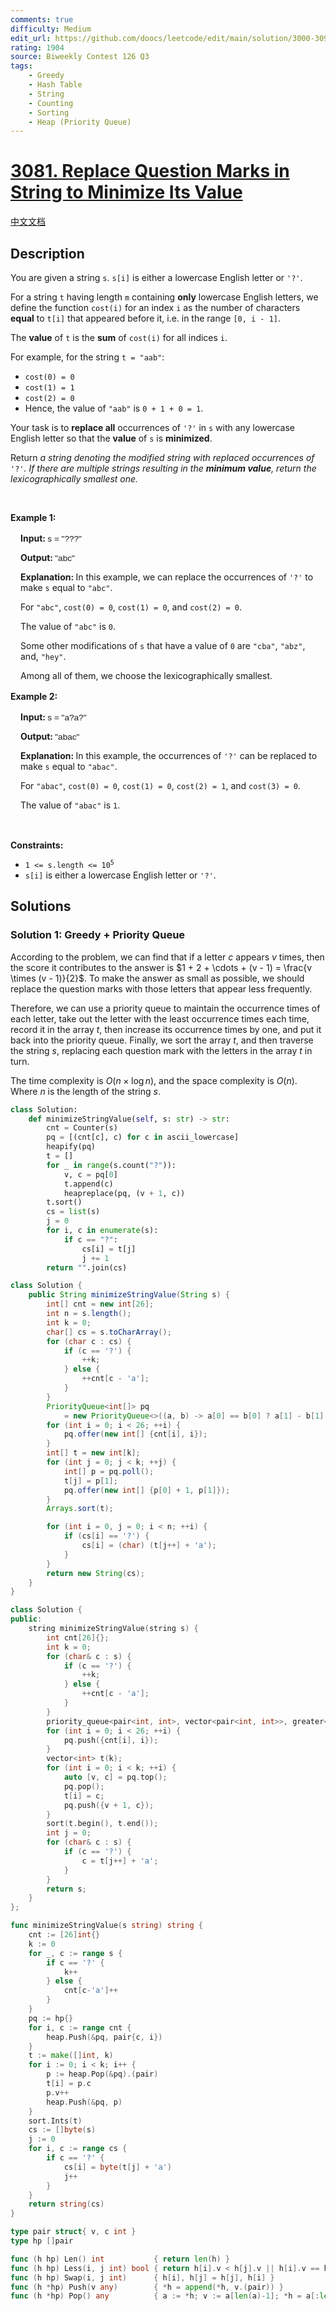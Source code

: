 ```yaml
---
comments: true
difficulty: Medium
edit_url: https://github.com/doocs/leetcode/edit/main/solution/3000-3099/3081.Replace%20Question%20Marks%20in%20String%20to%20Minimize%20Its%20Value/README_EN.md
rating: 1904
source: Biweekly Contest 126 Q3
tags:
    - Greedy
    - Hash Table
    - String
    - Counting
    - Sorting
    - Heap (Priority Queue)
---
```


<!-- problem:start -->

# [3081. Replace Question Marks in String to Minimize Its Value](https://leetcode.com/problems/replace-question-marks-in-string-to-minimize-its-value)

[中文文档](/solution/3000-3099/3081.Replace%20Question%20Marks%20in%20String%20to%20Minimize%20Its%20Value/README.md)

## Description

<p>You are given a string <code>s</code>. <code>s[i]</code> is either a lowercase English letter or <code>&#39;?&#39;</code>.</p>

<p>For a string <code>t</code> having length <code>m</code> containing <strong>only</strong> lowercase English letters, we define the function <code>cost(i)</code> for an index <code>i</code>&nbsp;as the number of characters <strong>equal</strong> to <code>t[i]</code>&nbsp;that appeared before it, i.e. in the range <code>[0, i - 1]</code>.</p>

<p>The <strong>value</strong> of <code>t</code> is the <strong>sum</strong> of <code>cost(i)</code> for all indices <code>i</code>.</p>

<p>For example, for the string <code>t = &quot;aab&quot;</code>:</p>

<ul>
	<li><code>cost(0) = 0</code></li>
	<li><code>cost(1) = 1</code></li>
	<li><code>cost(2) = 0</code></li>
	<li>Hence, the value of <code>&quot;aab&quot;</code> is <code>0 + 1 + 0 = 1</code>.</li>
</ul>

<p>Your task is to <strong>replace all</strong> occurrences of <code>&#39;?&#39;</code> in <code>s</code> with any lowercase English letter so that the <strong>value</strong> of <code>s</code> is <strong>minimized</strong>.</p>

<p>Return <em>a string denoting the modified string with replaced occurrences of </em><code>&#39;?&#39;</code><em>. If there are multiple strings resulting in the <strong>minimum value</strong>, return the <span data-keyword="lexicographically-smaller-string">lexicographically smallest</span> one.</em></p>

<p>&nbsp;</p>
<p><strong class="example">Example 1:</strong></p>

<div class="example-block" style="border-color: var(--border-tertiary); border-left-width: 2px; color: var(--text-secondary); font-size: .875rem; margin-bottom: 1rem; margin-top: 1rem; overflow: visible; padding-left: 1rem;">
<p><strong>Input: </strong> <span class="example-io" style="font-family: Menlo,sans-serif; font-size: 0.85rem;"> s = &quot;???&quot; </span></p>

<p><strong>Output: </strong> <span class="example-io" style="font-family: Menlo,sans-serif; font-size: 0.85rem;"> &quot;abc&quot; </span></p>

<p><strong>Explanation: </strong> In this example, we can replace the occurrences of <code>&#39;?&#39;</code> to make <code>s</code> equal to <code>&quot;abc&quot;</code>.</p>

<p>For <code>&quot;abc&quot;</code>, <code>cost(0) = 0</code>, <code>cost(1) = 0</code>, and <code>cost(2) = 0</code>.</p>

<p>The value of <code>&quot;abc&quot;</code> is <code>0</code>.</p>

<p>Some other modifications of <code>s</code> that have a value of <code>0</code> are <code>&quot;cba&quot;</code>, <code>&quot;abz&quot;</code>, and, <code>&quot;hey&quot;</code>.</p>

<p>Among all of them, we choose the lexicographically smallest.</p>
</div>

<p><strong class="example">Example 2:</strong></p>

<div class="example-block" style="border-color: var(--border-tertiary); border-left-width: 2px; color: var(--text-secondary); font-size: .875rem; margin-bottom: 1rem; margin-top: 1rem; overflow: visible; padding-left: 1rem;">
<p><strong>Input: </strong> <span class="example-io" style="font-family: Menlo,sans-serif; font-size: 0.85rem;">s = &quot;a?a?&quot;</span></p>

<p><strong>Output: </strong> <span class="example-io" style="font-family: Menlo,sans-serif; font-size: 0.85rem;">&quot;abac&quot;</span></p>

<p><strong>Explanation: </strong> In this example, the occurrences of <code>&#39;?&#39;</code> can be replaced to make <code>s</code> equal to <code>&quot;abac&quot;</code>.</p>

<p>For <code>&quot;abac&quot;</code>, <code>cost(0) = 0</code>, <code>cost(1) = 0</code>, <code>cost(2) = 1</code>, and <code>cost(3) = 0</code>.</p>

<p>The value of <code>&quot;abac&quot;</code> is&nbsp;<code>1</code>.</p>
</div>

<p>&nbsp;</p>
<p><strong>Constraints:</strong></p>

<ul>
	<li><code>1 &lt;= s.length &lt;= 10<sup>5</sup></code></li>
	<li><code>s[i]</code> is either a lowercase English letter or <code>&#39;?&#39;</code>.</li>
</ul>

## Solutions

<!-- solution:start -->

### Solution 1: Greedy + Priority Queue

According to the problem, we can find that if a letter $c$ appears $v$ times, then the score it contributes to the answer is $1 + 2 + \cdots + (v - 1) = \frac{v \times (v - 1)}{2}$. To make the answer as small as possible, we should replace the question marks with those letters that appear less frequently.

Therefore, we can use a priority queue to maintain the occurrence times of each letter, take out the letter with the least occurrence times each time, record it in the array $t$, then increase its occurrence times by one, and put it back into the priority queue. Finally, we sort the array $t$, and then traverse the string $s$, replacing each question mark with the letters in the array $t$ in turn.

The time complexity is $O(n \times \log n)$, and the space complexity is $O(n)$. Where $n$ is the length of the string $s$.

<!-- tabs:start -->

```python
class Solution:
    def minimizeStringValue(self, s: str) -> str:
        cnt = Counter(s)
        pq = [(cnt[c], c) for c in ascii_lowercase]
        heapify(pq)
        t = []
        for _ in range(s.count("?")):
            v, c = pq[0]
            t.append(c)
            heapreplace(pq, (v + 1, c))
        t.sort()
        cs = list(s)
        j = 0
        for i, c in enumerate(s):
            if c == "?":
                cs[i] = t[j]
                j += 1
        return "".join(cs)
```

```java
class Solution {
    public String minimizeStringValue(String s) {
        int[] cnt = new int[26];
        int n = s.length();
        int k = 0;
        char[] cs = s.toCharArray();
        for (char c : cs) {
            if (c == '?') {
                ++k;
            } else {
                ++cnt[c - 'a'];
            }
        }
        PriorityQueue<int[]> pq
            = new PriorityQueue<>((a, b) -> a[0] == b[0] ? a[1] - b[1] : a[0] - b[0]);
        for (int i = 0; i < 26; ++i) {
            pq.offer(new int[] {cnt[i], i});
        }
        int[] t = new int[k];
        for (int j = 0; j < k; ++j) {
            int[] p = pq.poll();
            t[j] = p[1];
            pq.offer(new int[] {p[0] + 1, p[1]});
        }
        Arrays.sort(t);

        for (int i = 0, j = 0; i < n; ++i) {
            if (cs[i] == '?') {
                cs[i] = (char) (t[j++] + 'a');
            }
        }
        return new String(cs);
    }
}
```

```cpp
class Solution {
public:
    string minimizeStringValue(string s) {
        int cnt[26]{};
        int k = 0;
        for (char& c : s) {
            if (c == '?') {
                ++k;
            } else {
                ++cnt[c - 'a'];
            }
        }
        priority_queue<pair<int, int>, vector<pair<int, int>>, greater<>> pq;
        for (int i = 0; i < 26; ++i) {
            pq.push({cnt[i], i});
        }
        vector<int> t(k);
        for (int i = 0; i < k; ++i) {
            auto [v, c] = pq.top();
            pq.pop();
            t[i] = c;
            pq.push({v + 1, c});
        }
        sort(t.begin(), t.end());
        int j = 0;
        for (char& c : s) {
            if (c == '?') {
                c = t[j++] + 'a';
            }
        }
        return s;
    }
};
```

```go
func minimizeStringValue(s string) string {
	cnt := [26]int{}
	k := 0
	for _, c := range s {
		if c == '?' {
			k++
		} else {
			cnt[c-'a']++
		}
	}
	pq := hp{}
	for i, c := range cnt {
		heap.Push(&pq, pair{c, i})
	}
	t := make([]int, k)
	for i := 0; i < k; i++ {
		p := heap.Pop(&pq).(pair)
		t[i] = p.c
		p.v++
		heap.Push(&pq, p)
	}
	sort.Ints(t)
	cs := []byte(s)
	j := 0
	for i, c := range cs {
		if c == '?' {
			cs[i] = byte(t[j] + 'a')
			j++
		}
	}
	return string(cs)
}

type pair struct{ v, c int }
type hp []pair

func (h hp) Len() int           { return len(h) }
func (h hp) Less(i, j int) bool { return h[i].v < h[j].v || h[i].v == h[j].v && h[i].c < h[j].c }
func (h hp) Swap(i, j int)      { h[i], h[j] = h[j], h[i] }
func (h *hp) Push(v any)        { *h = append(*h, v.(pair)) }
func (h *hp) Pop() any          { a := *h; v := a[len(a)-1]; *h = a[:len(a)-1]; return v }
```

<!-- tabs:end -->

<!-- solution:end -->

<!-- problem:end -->
